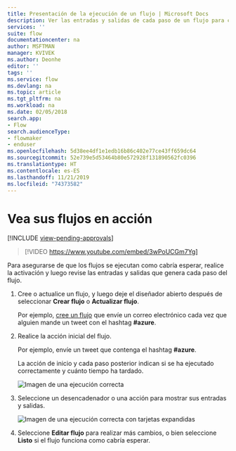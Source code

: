 ```yaml
---
title: Presentación de la ejecución de un flujo | Microsoft Docs
description: Ver las entradas y salidas de cada paso de un flujo para comprobar que se comporta del modo esperado.
services: ''
suite: flow
documentationcenter: na
author: MSFTMAN
manager: KVIVEK
ms.author: Deonhe
editor: ''
tags: ''
ms.service: flow
ms.devlang: na
ms.topic: article
ms.tgt_pltfrm: na
ms.workload: na
ms.date: 02/05/2018
search.app:
- Flow
search.audienceType:
- flowmaker
- enduser
ms.openlocfilehash: 5d38ee4df1e1edb16b86c402e77ce43ff659dc64
ms.sourcegitcommit: 52e739e5d53464b80e572928f131890562fc0396
ms.translationtype: HT
ms.contentlocale: es-ES
ms.lasthandoff: 11/21/2019
ms.locfileid: "74373582"
---
```

# <a name="watch-your-flows-in-action"></a>Vea sus flujos en acción
[!INCLUDE [view-pending-approvals](includes/cc-rebrand.md)]

>[!VIDEO https://www.youtube.com/embed/3wPoUCGm7Yg]

Para asegurarse de que los flujos se ejecutan como cabría esperar, realice la activación y luego revise las entradas y salidas que genera cada paso del flujo.

1. Cree o actualice un flujo, y luego deje el diseñador abierto después de seleccionar **Crear flujo** o **Actualizar flujo**.

     Por ejemplo, [cree un flujo](get-started-logic-flow.md) que envíe un correo electrónico cada vez que alguien mande un tweet con el hashtag **#azure**.
1. Realice la acción inicial del flujo.

    Por ejemplo, envíe un tweet que contenga el hashtag **#azure**.

    La acción de inicio y cada paso posterior indican si se ha ejecutado correctamente y cuánto tiempo ha tardado.

    ![Imagen de una ejecución correcta](./media/see-a-flow-run/successful-flow-run.png)
1. Seleccione un desencadenador o una acción para mostrar sus entradas y salidas.

    ![Imagen de una ejecución correcta con tarjetas expandidas](./media/see-a-flow-run/successful-flow-expanded-cards.png)
1. Seleccione **Editar flujo** para realizar más cambios, o bien seleccione **Listo** si el flujo funciona como cabría esperar.
